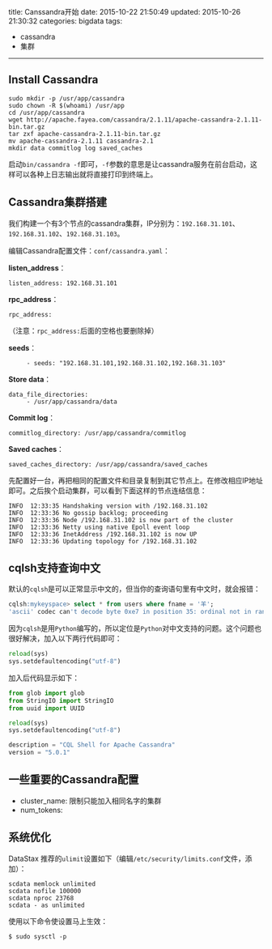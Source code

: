 title: Canssandra开始
date: 2015-10-22 21:50:49
updated: 2015-10-26 21:30:32
categories: bigdata
tags:
- cassandra
- 集群
---

## Install Cassandra

```
sudo mkdir -p /usr/app/cassandra
sudo chown -R $(whoami) /usr/app
cd /usr/app/cassandra
wget http://apache.fayea.com/cassandra/2.1.11/apache-cassandra-2.1.11-bin.tar.gz
tar zxf apache-cassandra-2.1.11-bin.tar.gz
mv apache-cassandra-2.1.11 cassandra-2.1
mkdir data commitlog log saved_caches
```

启动`bin/cassandra -f`即可，`-f`参数的意思是让cassandra服务在前台启动，这样可以各种上日志输出就将直接打印到终端上。

## Cassandra集群搭建

我们构建一个有3个节点的cassandra集群，IP分别为：`192.168.31.101`、`192.168.31.102`、`192.168.31.103`。

编辑Cassandra配置文件：`conf/cassandra.yaml`：

**listen_address**：

```
listen_address: 192.168.31.101
```

**rpc_address**：

```
rpc_address:
```
（注意：`rpc_address:`后面的空格也要删除掉）

**seeds**：

```
     - seeds: "192.168.31.101,192.168.31.102,192.168.31.103"
```

**Store data**：

```
data_file_directories:
     - /usr/app/cassandra/data
```

**Commit log**：

```
commitlog_directory: /usr/app/cassandra/commitlog
```

**Saved caches**：

```
saved_caches_directory: /usr/app/cassandra/saved_caches
```

先配置好一台，再把相同的配置文件和目录复制到其它节点上。在修改相应IP地址即可。之后挨个启动集群，可以看到下面这样的节点连结信息：

```
INFO  12:33:35 Handshaking version with /192.168.31.102
INFO  12:33:36 No gossip backlog; proceeding
INFO  12:33:36 Node /192.168.31.102 is now part of the cluster
INFO  12:33:36 Netty using native Epoll event loop
INFO  12:33:36 InetAddress /192.168.31.102 is now UP
INFO  12:33:36 Updating topology for /192.168.31.102
```

## cqlsh支持查询中文

默认的`cqlsh`是可以正常显示中文的，但当你的查询语句里有中文时，就会报错：

``` sql
cqlsh:mykeyspace> select * from users where fname = '羊';
'ascii' codec can't decode byte 0xe7 in position 35: ordinal not in range(128)
```

因为`cqlsh`是用`Python`编写的，所以定位是`Python`对中文支持的问题。这个问题也很好解决，加入以下两行代码即可：

``` python
reload(sys)
sys.setdefaultencoding("utf-8")
```

加入后代码显示如下：

``` python
from glob import glob
from StringIO import StringIO
from uuid import UUID

reload(sys)
sys.setdefaultencoding("utf-8")

description = "CQL Shell for Apache Cassandra"
version = "5.0.1"
```

## 一些重要的Cassandra配置

- cluster_name: 限制只能加入相同名字的集群
- num_tokens: 

## 系统优化

DataStax 推荐的`ulimit`设置如下（编辑`/etc/security/limits.conf`文件，添加）：

```
scdata memlock unlimited
scdata nofile 100000
scdata nproc 23768
scdata - as unlimited
```

使用以下命令使设置马上生效：

```
$ sudo sysctl -p
```
